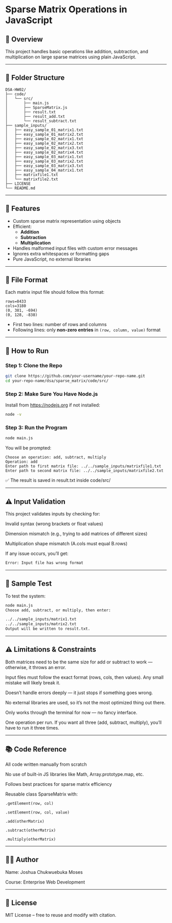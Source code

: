 # Sparse Matrix Operations in JavaScript

## 🧠 Overview

This project handles basic operations like addition, subtraction, and multiplication on large sparse matrices using plain JavaScript.

---

## 📁 Folder Structure

```
DSA-HW02/
├── code/
│   └── src/
│       ├── main.js
│       ├── SparseMatrix.js
│       ├── result.txt
│       ├── result_add.txt
│       └── result_subtract.txt
├── sample_inputs/
│   ├── easy_sample_01_matrix1.txt
│   ├── easy_sample_01_matrix2.txt
│   ├── easy_sample_02_matrix1.txt
│   ├── easy_sample_02_matrix2.txt
│   ├── easy_sample_02_matrix3.txt
│   ├── easy_sample_02_matrix4.txt
│   ├── easy_sample_03_matrix1.txt
│   ├── easy_sample_03_matrix2.txt
│   ├── easy_sample_03_matrix3.txt
│   ├── easy_sample_04_matrix1.txt
│   ├── matrixfile1.txt
│   └── matrixfile2.txt
├── LICENSE
└── README.md
```

---

## 🔧 Features

- Custom sparse matrix representation using objects
- Efficient:
  - **Addition**
  - **Subtraction**
  - **Multiplication**
- Handles malformed input files with custom error messages
- Ignores extra whitespaces or formatting gaps
- Pure JavaScript, no external libraries

---

## 📝 File Format

Each matrix input file should follow this format:

```
rows=8433
cols=3180
(0, 381, -694)
(0, 128, -838)

```

- First two lines: number of rows and columns
- Following lines: only **non-zero entries** in `(row, column, value)` format

---

## 🚀 How to Run

### Step 1: Clone the Repo

```bash
git clone https://github.com/your-username/your-repo-name.git
cd your-repo-name/dsa/sparse_matrix/code/src/
```

### Step 2: Make Sure You Have Node.js

Install from https://nodejs.org if not installed:

```bash
node -v
```

### Step 3: Run the Program

```bash
node main.js
```

You will be prompted:
```
Choose an operation: add, subtract, multiply
Operation: add
Enter path to first matrix file: ../../sample_inputs/matrixfile1.txt
Enter path to second matrix file: ../../sample_inputs/matrixfile2.txt
```
✅ The result is saved in result.txt inside code/src/

---

## ⚠️ Input Validation

This project validates inputs by checking for:

Invalid syntax (wrong brackets or float values)

Dimension mismatch (e.g., trying to add matrices of different sizes)

Multiplication shape mismatch (A.cols must equal B.rows)

If any issue occurs, you’ll get:

```bash
Error: Input file has wrong format
```
---

## 🧪 Sample Test

To test the system:

```bash
node main.js
Choose add, subtract, or multiply, then enter:

../../sample_inputs/matrix1.txt
../../sample_inputs/matrix2.txt
Output will be written to result.txt.
```
---

## ⚠️ Limitations & Constraints

Both matrices need to be the same size for add or subtract to work — otherwise, it throws an error.

Input files must follow the exact format (rows, cols, then values). Any small mistake will likely break it.

Doesn’t handle errors deeply — it just stops if something goes wrong.

No external libraries are used, so it’s not the most optimized thing out there.

Only works through the terminal for now — no fancy interface.

One operation per run. If you want all three (add, subtract, multiply), you’ll have to run it three times.

---

## 📚 Code Reference

All code written manually from scratch

No use of built-in JS libraries like Math, Array.prototype.map, etc.

Follows best practices for sparse matrix efficiency

Reusable class SparseMatrix with:
```
.getElement(row, col)

.setElement(row, col, value)

.add(otherMatrix)

.subtract(otherMatrix)

.multiply(otherMatrix)
```
---

## 🧑‍💻 Author

Name: Joshua Chukwuebuka Moses

Course: Enterprise Web Development

---

## 🏁 License

MIT License – free to reuse and modify with citation.
